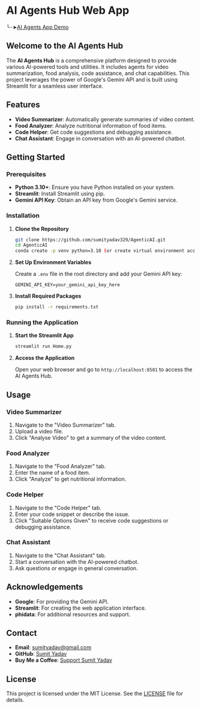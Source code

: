 # AI Agents Hub Web App
╰┈➤[AI Agents App Demo ](https://agenticai-sumityadav329.streamlit.app/) 
## Welcome to the AI Agents Hub

The **AI Agents Hub** is a comprehensive platform designed to provide various AI-powered tools and utilities. It includes agents for video summarization, food analysis, code assistance, and chat capabilities. This project leverages the power of Google's Gemini API and is built using Streamlit for a seamless user interface.

## Features

- **Video Summarizer**: Automatically generate summaries of video content.
- **Food Analyzer**: Analyze nutritional information of food items.
- **Code Helper**: Get code suggestions and debugging assistance.
- **Chat Assistant**: Engage in conversation with an AI-powered chatbot.

## Getting Started

### Prerequisites

- **Python 3.10+**: Ensure you have Python installed on your system.
- **Streamlit**: Install Streamlit using pip.
- **Gemini API Key**: Obtain an API key from Google's Gemini service.

### Installation

1. **Clone the Repository**

   ```bash
   git clone https://github.com/sumityadav329/AgenticAI.git
   cd AgenticAI
   conda create -p venv python=3.10 (or create virtual environment according to ur PC.)
   ```

2. **Set Up Environment Variables**

   Create a `.env` file in the root directory and add your Gemini API key:

   ```plaintext
   GEMINI_API_KEY=your_gemini_api_key_here
   ```

3. **Install Required Packages**

   ```bash
   pip install -r requirements.txt
   ```

### Running the Application

1. **Start the Streamlit App**

   ```bash
   streamlit run Home.py
   ```

2. **Access the Application**

   Open your web browser and go to `http://localhost:8501` to access the AI Agents Hub.

## Usage

### Video Summarizer

1. Navigate to the "Video Summarizer" tab.
2. Upload a video file.
3. Click "Analyse Video" to get a summary of the video content.

### Food Analyzer

1. Navigate to the "Food Analyzer" tab.
2. Enter the name of a food item.
3. Click "Analyze" to get nutritional information.

### Code Helper

1. Navigate to the "Code Helper" tab.
2. Enter your code snippet or describe the issue.
3. Click "Suitable Options Given" to receive code suggestions or debugging assistance.

### Chat Assistant

1. Navigate to the "Chat Assistant" tab.
2. Start a conversation with the AI-powered chatbot.
3. Ask questions or engage in general conversation.

## Acknowledgements

- **Google**: For providing the Gemini API.
- **Streamlit**: For creating the web application interface.
- **phidata**: For additional resources and support.

## Contact

- **Email**: [sumityadav@gmail.com](mailto:sumityadav@gmail.com)
- **GitHub**: [Sumit Yadav](https://github.com/sumityadav329)
- **Buy Me a Coffee**: [Support Sumit Yadav](https://buymeacoffee.com/sumityadav)

## License

This project is licensed under the MIT License. See the [LICENSE](LICENSE) file for details.
```
